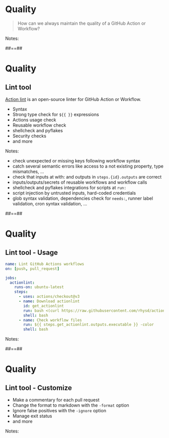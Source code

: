 <!-- .slide: class="with-code-bg-dark" -->

# Quality

> How can we always maintain the quality of a GitHub Action or Workflow?

Notes:

##==##

<!-- .slide: class="with-code-bg-dark" -->

# Quality

## Lint tool

[Action lint](https://rhysd.github.io/actionlint/) is an open-source linter for GitHub Action or Workflow.

- Syntax  
- Strong type check for `${{ }}` expressions
- Actions usage check
- Reusable workflow check
- shellcheck and pyflakes
- Security checks
- and more
<!-- .element: class="list-fragment" -->

Notes:

- check unexpected or missing keys following workflow syntax
- catch several semantic errors like access to a not existing property, type mismatches, ...
- check that inputs at with: and outputs in `steps.{id}.outputs` are correct
- inputs/outputs/secrets of reusable workflows and workflow calls
- shellcheck and pyflakes integrations for scripts at `run:`
- script injection by untrusted inputs, hard-coded credentials
- glob syntax validation, dependencies check for `needs:`, runner label validation, cron syntax validation, ...

##==##

<!-- .slide: class="with-code-bg-dark" -->

# Quality

## Lint tool - Usage 

```yaml [9-12|13-15]
name: Lint GitHub Actions workflows
on: [push, pull_request]

jobs:
  actionlint:
    runs-on: ubuntu-latest
    steps:
      - uses: actions/checkout@v3
      - name: Download actionlint
        id: get_actionlint
        run: bash <(curl https://raw.githubusercontent.com/rhysd/actionlint/main/scripts/download-actionlint.bash)
        shell: bash
      - name: Check workflow files
        run: ${{ steps.get_actionlint.outputs.executable }} -color
        shell: bash
```

Notes:

##==##

<!-- .slide: class="with-code-bg-dark" -->

# Quality

## Lint tool - Customize

- Make a commentary for each pull request
- Change the format to markdown with the `-format` option 
- Ignore false positives with the `-ignore` option 
- Manage exit status 
- and more
<!-- .element: class="list-fragment" -->

Notes:
